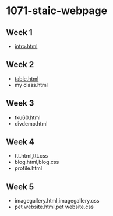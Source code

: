# 1071-staic-webpage

## Week 1
* [intro.html](https://night890621.github.io/107web/w01/w01/intro.html)

## Week 2
* [table.html]()
* my class.html

## Week 3
* tku60.html
* divdemo.html

## Week 4
* ttt.html,ttt.css
* blog.html,blog.css
* profile.html

## Week 5
* imagegallery.html,imagegallery.css
* pet website.html,pet website.css
<!--stackedit_data:
eyJoaXN0b3J5IjpbLTkyNDAyNDE5MF19
-->